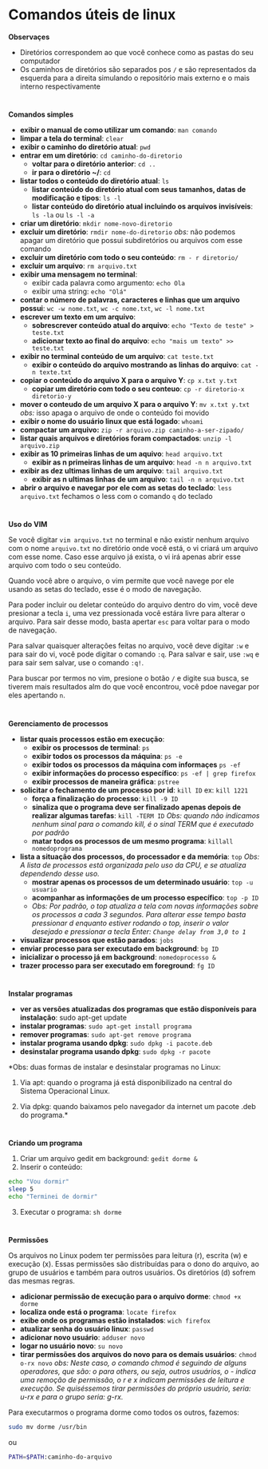 # Comandos úteis de linux

**Observaçes**
* Diretórios correspondem ao que você conhece como as pastas do seu computador
* Os caminhos de diretórios são separados pos `/` e são representados da esquerda para a direita simulando o repositório mais externo e o mais interno respectivamente
#
**Comandos simples**
* **exibir o manual de como utilizar um comando**: `man comando`
* **limpar a tela do terminal**: `clear`
* **exibir o caminho do diretório atual**: `pwd`
* **entrar em um diretório**: `cd caminho-do-diretorio`
  * **voltar para o diretório anterior**: `cd ..`
  * **ir para o diretório ~/**: `cd`
* **listar todos o conteúdo do diretório atual**: `ls`
  * **listar conteúdo do diretório atual com seus tamanhos, datas de modificação e tipos**: `ls -l`
  * **listar conteúdo do diretório atual incluindo os arquivos invisíveis**: `ls -la` ou `ls -l -a`
* **criar um diretório**: `mkdir nome-novo-diretorio`
* **excluir um diretório**: `rmdir nome-do-diretorio` *obs:* não podemos apagar um diretório que possui subdiretórios ou arquivos com esse comando
* **excluir um diretório com todo o seu conteúdo**: `rm - r diretorio/`
* **excluir um arquivo**: `rm arquivo.txt`
* **exibir uma mensagem no terminal**: 
  * exibir cada palavra como argumento: `echo Ola`
  * exibir uma string: `echo "Olá"`
* **contar o número de palavras, caracteres e linhas que um arquivo possui**: `wc -w nome.txt`, `wc -c nome.txt`, `wc -l nome.txt`
* **escrever um texto em um arquivo**:
  * **sobrescrever conteúdo atual do arquivo**: `echo "Texto de teste" > teste.txt`
  * **adicionar texto ao final do arquivo**: `echo "mais um texto" >> teste.txt`
* **exibir no terminal conteúdo de um arquivo**: `cat teste.txt`
  * **exibir o conteúdo do arquivo mostrando as linhas do arquivo**: `cat -n texte.txt`
* **copiar o conteúdo do arquivo X para o arquivo Y**: `cp x.txt y.txt`
  * **copiar um diretório com todo o seu conteuo**: `cp -r diretorio-x diretorio-y`
* **mover o conteudo de um arquivo X para o arquivo Y**: `mv x.txt y.txt` *obs:* isso apaga o arquivo de onde o conteúdo foi movido
* **exibir o nome do usuário linux que está logado**: `whoami`
* **compactar um arquivo:** `zip -r arquivo.zip caminho-a-ser-zipado/`
* **listar quais arquivos e diretórios foram compactados**: `unzip -l arquivo.zip`
* **exibir as 10 primeiras linhas de um aquivo**: `head arquivo.txt`
  * **exibir as n primeiras linhas de um arquivo**: `head -n n arquivo.txt`
* **exibir as dez ultimas linhas de um arquivo**: `tail arquivo.txt`
  * **exibir as n ultimas linhas de um arquivo**: `tail -n n arquivo.txt`
* **abrir o arquivo e navegar por ele com as setas do teclado**: `less arquivo.txt` fechamos o less com o comando `q` do teclado
#
**Uso do VIM**

Se você digitar `vim arquivo.txt` no terminal e não existir nenhum arquivo com o nome `arquivo.txt` no diretório onde você está, o vi criará um arquivo com esse nome. Caso esse arquivo já exista, o vi irá apenas abrir esse arquivo com todo o seu conteúdo.

Quando você abre o arquivo, o vim permite que você navege por ele usando as setas do teclado, esse é o modo de navegação.

Para poder incluir ou deletar conteúdo do arquivo dentro do vim, você deve presionar a tecla `i`, uma vez pressionada você estára livre para alterar o arquivo. Para sair desse modo, basta apertar `esc` para voltar para o modo de navegação.

Para salvar quaisquer alterações feitas no arquivo, você deve digitar `:w` e para sair do vi, você pode digitar o comando `:q`. Para salvar e sair, use `:wq` e para sair sem salvar, use o comando `:q!`.

Para buscar por termos no vim, presione o botão `/` e digite sua busca, se tiverem mais resultados alm do que você encontrou, você pdoe navegar por eles apertando `n`.

# 
**Gerenciamento de processos**

* **listar quais processos estão em execução**: 
    * **exibir os processos de terminal**: `ps`
    * **exibir todos os processos da máquina**: `ps -e`
    * **exibir todos os processos da máquina com informaçes** `ps -ef`
    * **exibir informações do processo específico**: `ps -ef | grep firefox`
    * **exibir processos de maneira gráfica**: `pstree`
* **solicitar o fechamento de um processo por id**: `kill ID` ex: `kill 1221`
    * **força a finalização do processo**: `kill -9 ID`
    * **sinaliza que o programa deve ser finalizado apenas depois de realizar algumas tarefas**: `kill -TERM ID` *Obs: quando não indicamos nenhum sinal para o comando kill, é o sinal TERM que é executado por padrão*
    * **matar todos os processos de um mesmo programa**: `killall nomedoprograma`
* **lista a situação dos processos, do processador e da memória**: `top` *Obs: A lista de processos está organizada pelo uso da CPU, e se atualiza dependendo desse uso.*
    * **mostrar apenas os processos de um determinado usuário**: `top -u usuario`
    * **acompanhar as informações de um processo específico**: `top -p ID`
    * *Obs: Por padrão, o top atualiza a tela com novas informações sobre os processos a cada 3 segundos. Para alterar esse tempo basta pressionar d enquanto estiver rodando o top, inserir o valor desejado e pressionar a tecla Enter: `Change delay from 3,0 to 1`*
* **visualizar processos que estão parados**: `jobs`
* **enviar processo para ser executado em background**: `bg ID` 
* **inicializar o processo já em background**: `nomedoprocesso &`
* **trazer processo para ser executado em foreground**: `fg ID`

#
**Instalar programas**

* **ver as versões atualizadas dos programas que estão disponíveis para instalação**: sudo apt-get update
* **instalar programas**: `sudo apt-get install programa`
* **remover programas**: `sudo apt-get remove programa`
* **instalar programa usando dpkg**: `sudo dpkg -i pacote.deb`
* **desinstalar programa usando dpkg**: `sudo dpkg -r pacote`

*Obs: duas formas de instalar e desinstalar programas no Linux:

1. Via apt: quando o programa já está disponibilizado na central do Sistema Operacional Linux.

2. Via dpkg: quando baixamos pelo navegador da internet um pacote .deb do programa.*

#
**Criando um programa**

1. Criar um arquivo gedit em background: `gedit dorme &`
2. Inserir o conteúdo:
```sh
echo "Vou dormir"
sleep 5
echo "Terminei de dormir"
```
3. Executar o programa: `sh dorme`

#
**Permissões**

Os arquivos no Linux podem ter permissões para leitura (r), escrita (w) e execução (x). Essas permissões são distribuídas para o dono do arquivo, ao grupo de usuários e também para outros usuários. Os diretórios (d) sofrem das mesmas regras.

* **adicionar permissão de execução para o arquivo dorme**: `chmod +x dorme`
* **localiza onde está o programa**: `locate firefox`
* **exibe onde os programas estão instalados**: `wich firefox`
* **atualizar senha do usuário linux**: `passwd`
* **adicionar novo usuário**: `adduser novo`
* **logar no usuário novo**: `su novo`
* **tirar permissões dos arquivos do novo para os demais usuários**: `chmod o-rx novo` *obs: Neste caso, o comando chmod é seguindo de alguns operadores, que são: o para others, ou seja, outros usuários, o - indica uma remoção de permissão, o r e x indicam permissões de leitura e execução. Se quiséssemos tirar permissões do próprio usuário, seria: u-rx e para o grupo seria: g-rx.*

Para executarmos o programa dorme como todos os outros, fazemos:

```sh
sudo mv dorme /usr/bin
```
ou 

```sh
PATH=$PATH:caminho-do-arquivo
```
